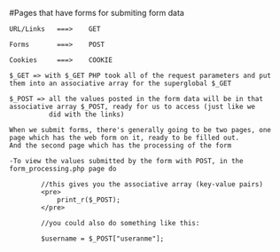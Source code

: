 #Pages that have forms for submiting form data

	URL/Links	===>	GET

	Forms		===> 	POST

	Cookies		===>	COOKIE

	$_GET => with $_GET PHP took all of the request parameters and put them into an associative array for the superglobal $_GET

	$_POST => all the values posted in the form data will be in that associative array $_POST, ready for us to access (just like we
			  did with the links)

	When we submit forms, there's generally going to be two pages, one page which has the web form on it, ready to be filled out.
	And the second page which has the processing of the form

	-To view the values submitted by the form with POST, in the form_processing.php page do

			//this gives you the associative array (key-value pairs)
			<pre>
				print_r($_POST);
			</pre>

			//you could also do something like this:

			$username = $_POST["useranme"];





